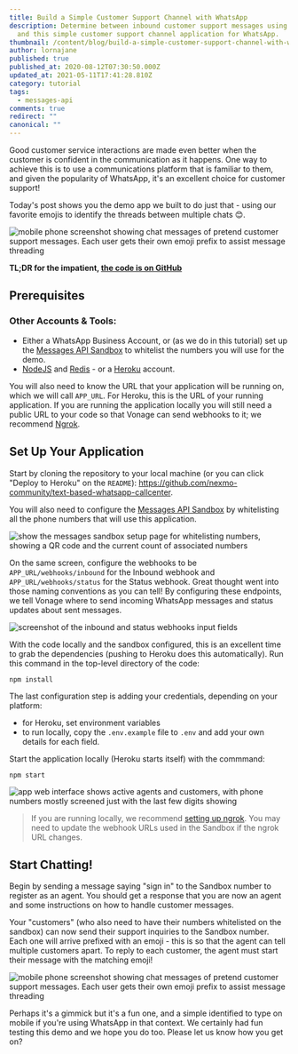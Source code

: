 ```yaml
---
title: Build a Simple Customer Support Channel with WhatsApp
description: Determine between inbound customer support messages using emojis
  and this simple customer support channel application for WhatsApp.
thumbnail: /content/blog/build-a-simple-customer-support-channel-with-whatsapp/Blog_WhatsApp_CustomerService_1200x600.png
author: lornajane
published: true
published_at: 2020-08-12T07:30:50.000Z
updated_at: 2021-05-11T17:41:28.810Z
category: tutorial
tags:
  - messages-api
comments: true
redirect: ""
canonical: ""
---
```

Good customer service interactions are made even better when the customer is confident in the communication as it happens. One way to achieve this is to use a communications platform that is familiar to them, and given the popularity of WhatsApp, it's an excellent choice for customer support!

Today's post shows you the demo app we built to do just that - using our favorite emojis to identify the threads between multiple chats 😊.

![mobile phone screenshot showing chat messages of pretend customer support messages. Each user gets their own emoji prefix to assist message threading](/content/blog/build-a-simple-customer-support-channel-with-whatsapp/emoji-chat.png)

**TL;DR for the impatient, [the code is on GitHub](https://github.com/nexmo-community/text-based-whatsapp-callcenter)**

## Prerequisites

<sign-up></sign-up>

### Other Accounts & Tools:

* Either a WhatsApp Business Account, or (as we do in this tutorial) set up the [Messages API Sandbox](https://developer.nexmo.com/messages/concepts/messages-api-sandbox) to whitelist the numbers you will use for the demo.
* [NodeJS](https://nodejs.org) and [Redis](https://redis.io) - or a [Heroku](https://heroku.com) account.

You will also need to know the URL that your application will be running on, which we will call `APP_URL`. For Heroku, this is the URL of your running application. If you are running the application locally you will still need a public URL to your code so that Vonage can send webhooks to it; we recommend [Ngrok](https://developer.nexmo.com/tools/ngrok).

## Set Up Your Application

Start by cloning the repository to your local machine (or you can click "Deploy to Heroku" on the `README`): <https://github.com/nexmo-community/text-based-whatsapp-callcenter>.

You will also need to configure the [Messages API Sandbox](https://dashboard.nexmo.com/messages/sandbox) by whitelisting all the phone numbers that will use this application.

![show the messages sandbox setup page for whitelisting numbers, showing a QR code and the current count of associated numbers](/content/blog/build-a-simple-customer-support-channel-with-whatsapp/sandbox-setup.png)

On the same screen, configure the webhooks to be `APP_URL/webhooks/inbound` for the Inbound webhook and `APP_URL/webhooks/status` for the Status webhook. Great thought went into those naming conventions as you can tell! By configuring these endpoints, we tell Vonage where to send incoming WhatsApp messages and status updates about sent messages.

![screenshot of the inbound and status webhooks input fields](/content/blog/build-a-simple-customer-support-channel-with-whatsapp/configure-webhooks.png)

With the code locally and the sandbox configured, this is an excellent time to grab the dependencies (pushing to Heroku does this automatically). Run this command in the top-level directory of the code:

```
npm install
```

The last configuration step is adding your credentials, depending on your platform:

* for Heroku, set environment variables
* to run locally, copy the `.env.example` file to `.env` and add your own details for each field.

Start the application locally (Heroku starts itself) with the commmand:

```
npm start
```

![app web interface shows active agents and customers, with phone numbers mostly screened just with the last few digits showing](/content/blog/build-a-simple-customer-support-channel-with-whatsapp/app-web-interface.png)

> If you are running locally, we recommend [setting up ngrok](https://developer.nexmo.com/tools/ngrok). You may need to update the webhook URLs used in the Sandbox if the ngrok URL changes.

## Start Chatting!

Begin by sending a message saying "sign in" to the Sandbox number to register as an agent. You should get a response that you are now an agent and some instructions on how to handle customer messages.

Your "customers" (who also need to have their numbers whitelisted on the sandbox) can now send their support inquiries to the Sandbox number. Each one will arrive prefixed with an emoji - this is so that the agent can tell multiple customers apart. To reply to each customer, the agent must start their message with the matching emoji!

![mobile phone screenshot showing chat messages of pretend customer support messages. Each user gets their own emoji prefix to assist message threading](/content/blog/build-a-simple-customer-support-channel-with-whatsapp/emoji-chat.png)

Perhaps it's a gimmick but it's a fun one, and a simple identified to type on mobile if you're using WhatsApp in that context. We certainly had fun testing this demo and we hope you do too. Please let us know how you get on?